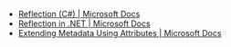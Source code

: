 - [Reflection (C#) | Microsoft Docs](https://docs.microsoft.com/en-us/dotnet/csharp/programming-guide/concepts/reflection)
- [Reflection in .NET | Microsoft Docs](https://docs.microsoft.com/en-us/dotnet/framework/reflection-and-codedom/reflection)
- [Extending Metadata Using Attributes | Microsoft Docs](https://docs.microsoft.com/en-us/dotnet/standard/attributes/)

